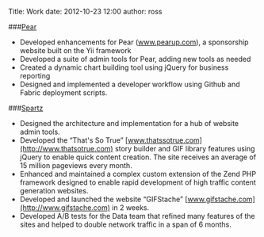 Title: Work
date:   2012-10-23 12:00
author:   ross

###[Pear](http://pearup.com)
* Developed enhancements for Pear (www.pearup.com), a sponsorship website built on the Yii framework
* Developed a suite of admin tools for Pear, adding new tools as needed
* Created a dynamic chart building tool using jQuery for business reporting
* Designed and implemented a developer workflow using Github and Fabric deployment scripts.



###[Spartz](http://spartzinc.com)
* Designed the architecture and implementation for a hub of website admin tools.
* Developed the “That's So True” [www.thatssotrue.com](http://www.thatsotrue.com) story builder and GIF library
features using jQuery to enable quick content creation. The site receives an average of 15
million pageviews every month. 
* Enhanced and maintained a complex custom extension of the Zend PHP framework
designed to enable rapid development of high traffic content generation websites.
* Developed and launched the website “GIFStache” [www.gifstache.com](http://www.gifstache.com) in 2 weeks.
* Developed A/B tests for the Data team that refined many features of the sites and helped
to double network traffic in a span of 6 months.

